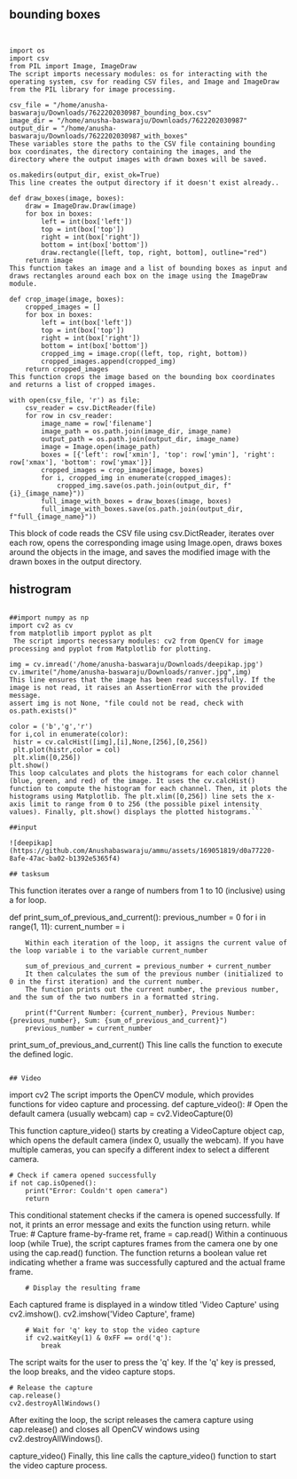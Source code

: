 ## bounding boxes
```


import os
import csv
from PIL import Image, ImageDraw
The script imports necessary modules: os for interacting with the operating system, csv for reading CSV files, and Image and ImageDraw from the PIL library for image processing.

csv_file = "/home/anusha-baswaraju/Downloads/7622202030987_bounding_box.csv"
image_dir = "/home/anusha-baswaraju/Downloads/7622202030987"
output_dir = "/home/anusha-baswaraju/Downloads/7622202030987_with_boxes"
These variables store the paths to the CSV file containing bounding box coordinates, the directory containing the images, and the directory where the output images with drawn boxes will be saved.

os.makedirs(output_dir, exist_ok=True)
This line creates the output directory if it doesn't exist already..

def draw_boxes(image, boxes):
    draw = ImageDraw.Draw(image)
    for box in boxes:
        left = int(box['left'])
        top = int(box['top'])
        right = int(box['right'])
        bottom = int(box['bottom'])
        draw.rectangle([left, top, right, bottom], outline="red")
    return image
This function takes an image and a list of bounding boxes as input and draws rectangles around each box on the image using the ImageDraw module.

def crop_image(image, boxes):
    cropped_images = []
    for box in boxes:
        left = int(box['left'])
        top = int(box['top'])
        right = int(box['right'])
        bottom = int(box['bottom'])
        cropped_img = image.crop((left, top, right, bottom))
        cropped_images.append(cropped_img)
    return cropped_images
This function crops the image based on the bounding box coordinates and returns a list of cropped images.

with open(csv_file, 'r') as file:
    csv_reader = csv.DictReader(file)
    for row in csv_reader:
        image_name = row['filename']
        image_path = os.path.join(image_dir, image_name)
        output_path = os.path.join(output_dir, image_name)
        image = Image.open(image_path)
        boxes = [{'left': row['xmin'], 'top': row['ymin'], 'right': row['xmax'], 'bottom': row['ymax']}]
        cropped_images = crop_image(image, boxes)
        for i, cropped_img in enumerate(cropped_images):
            cropped_img.save(os.path.join(output_dir, f"{i}_{image_name}"))  
        full_image_with_boxes = draw_boxes(image, boxes)
        full_image_with_boxes.save(os.path.join(output_dir, f"full_{image_name}"))
```
This block of code reads the CSV file using csv.DictReader, iterates over each row, opens the corresponding image using Image.open, draws boxes around the objects in the image, and saves the modified image with the drawn boxes in the output directory. 

## histrogram
```

##import numpy as np
import cv2 as cv
from matplotlib import pyplot as plt
 The script imports necessary modules: cv2 from OpenCV for image processing and pyplot from Matplotlib for plotting.

img = cv.imread('/home/anusha-baswaraju/Downloads/deepikap.jpg')
cv.imwrite("/home/anusha-baswaraju/Downloads/ranver.jpg",img)
This line ensures that the image has been read successfully. If the image is not read, it raises an AssertionError with the provided message.
assert img is not None, "file could not be read, check with os.path.exists()"

color = ('b','g','r')
for i,col in enumerate(color):
 histr = cv.calcHist([img],[i],None,[256],[0,256])
 plt.plot(histr,color = col)
 plt.xlim([0,256])
plt.show()
This loop calculates and plots the histograms for each color channel (blue, green, and red) of the image. It uses the cv.calcHist() function to compute the histogram for each channel. Then, it plots the histograms using Matplotlib. The plt.xlim([0,256]) line sets the x-axis limit to range from 0 to 256 (the possible pixel intensity values). Finally, plt.show() displays the plotted histograms.```

##input 

![deepikap](https://github.com/Anushabaswaraju/ammu/assets/169051819/d0a77220-8afe-47ac-ba02-b1392e5365f4)

## tasksum 
```
This function iterates over a range of numbers from 1 to 10 (inclusive) using a for loop.

def print_sum_of_previous_and_current():
    previous_number = 0
    for i in range(1, 11):
        current_number = i
        
        Within each iteration of the loop, it assigns the current value of the loop variable i to the variable current_number
        
        sum_of_previous_and_current = previous_number + current_number
        It then calculates the sum of the previous number (initialized to 0 in the first iteration) and the current number.
        The function prints out the current number, the previous number, and the sum of the two numbers in a formatted string.
        
        print(f"Current Number: {current_number}, Previous Number: {previous_number}, Sum: {sum_of_previous_and_current}")
        previous_number = current_number

print_sum_of_previous_and_current()
This line calls the function to execute the defined logic.
```
    
## Video
```
import cv2
The script imports the OpenCV module, which provides functions for video capture and processing.
def capture_video():
    # Open the default camera (usually webcam)
    cap = cv2.VideoCapture(0)
    
This function capture_video() starts by creating a VideoCapture object cap, which opens the default camera (index 0, usually the webcam). If you have multiple cameras, you can specify a different index to select a different camera.

    # Check if camera opened successfully
    if not cap.isOpened():
        print("Error: Couldn't open camera")
        return
This conditional statement checks if the camera is opened successfully. If not, it prints an error message and exits the function using return.
    while True:
        # Capture frame-by-frame
        ret, frame = cap.read()
Within a continuous loop (while True), the script captures frames from the camera one by one using the cap.read() function. The function returns a boolean value ret indicating whether a frame was successfully captured and the actual frame frame.

        # Display the resulting frame
  Each captured frame is displayed in a window titled 'Video Capture' using cv2.imshow().      cv2.imshow('Video Capture', frame)

        # Wait for 'q' key to stop the video capture
        if cv2.waitKey(1) & 0xFF == ord('q'):
            break
The script waits for the user to press the 'q' key. If the 'q' key is pressed, the loop breaks, and the video capture stops.

    # Release the capture
    cap.release()
    cv2.destroyAllWindows()
After exiting the loop, the script releases the camera capture using cap.release() and closes all OpenCV windows using cv2.destroyAllWindows().


capture_video()
Finally, this line calls the capture_video() function to start the video capture process.
